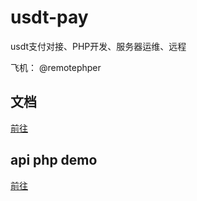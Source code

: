 # usdt-pay
usdt支付对接、PHP开发、服务器运维、远程

飞机： @remotephper

## 文档
[前往](https://github.com/remotephper/usdt-pay/blob/main/api.md)

## api php demo
[前往](https://github.com/remotephper/usdt-pay/blob/main/api_php.php)
